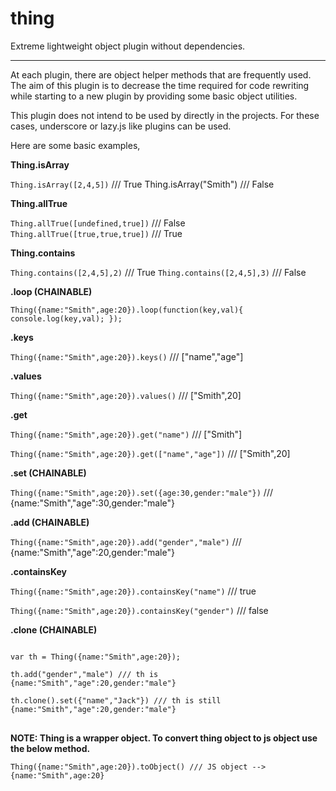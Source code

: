 thing
=====

Extreme lightweight object plugin without dependencies.

-----

At each plugin, there are object helper methods that are frequently used. The aim of this plugin is to decrease the time required for code rewriting while starting to a new plugin by providing some basic object utilities.

This plugin does not intend to be used by directly in the projects. For these cases, underscore or lazy.js like plugins can be used. 

Here are some basic examples,

**Thing.isArray**

<code>Thing.isArray([2,4,5])</code> /// True
Thing.isArray("Smith") /// False

**Thing.allTrue**

<code>Thing.allTrue([undefined,true])</code> /// False
<code>Thing.allTrue([true,true,true])</code> /// True

**Thing.contains**

<code>Thing.contains([2,4,5],2)</code> /// True
<code>Thing.contains([2,4,5],3)</code> /// False

**.loop (CHAINABLE)**

<code>Thing({name:"Smith",age:20}).loop(function(key,val){
console.log(key,val);
});</code>

**.keys**

<code>Thing({name:"Smith",age:20}).keys()</code> /// ["name","age"]

**.values**

<code>Thing({name:"Smith",age:20}).values()</code> /// ["Smith",20]

**.get**

<code>Thing({name:"Smith",age:20}).get("name")</code> /// ["Smith"]

<code>Thing({name:"Smith",age:20}).get(["name","age"])</code> /// ["Smith",20]

**.set (CHAINABLE)**

<code>Thing({name:"Smith",age:20}).set({age:30,gender:"male"})</code> /// {name:"Smith","age":30,gender:"male"}

**.add (CHAINABLE)**

<code>Thing({name:"Smith",age:20}).add("gender","male")</code> /// {name:"Smith","age":20,gender:"male"}

**.containsKey**

<code>Thing({name:"Smith",age:20}).containsKey("name")</code> /// true

<code>Thing({name:"Smith",age:20}).containsKey("gender")</code> /// false

**.clone (CHAINABLE)**
<pre>
<code>
var th = Thing({name:"Smith",age:20});

th.add("gender","male") /// th is {name:"Smith","age":20,gender:"male"}

th.clone().set({"name","Jack"}) /// th is still {name:"Smith","age":20,gender:"male"}
</code>
</pre>

**NOTE: Thing is a wrapper object. To convert thing object to js object use the below method.**

<code>Thing({name:"Smith",age:20}).toObject() /// JS object --> {name:"Smith",age:20}</code>
